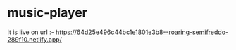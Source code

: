 # music-player
It is live on url :- https://64d25e496c44bc1e1801e3b8--roaring-semifreddo-289f10.netlify.app/
